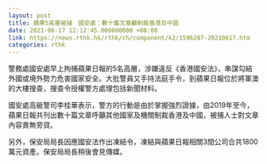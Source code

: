 ```yaml
---
layout: post
title: 蘋果5高層被捕　國安處：數十篇文章籲制裁香港及中國
date: 2021-06-17 12:12:45.000000000 +08:00
link: https://news.rthk.hk/rthk/ch/component/k2/1596287-20210617.htm
categories: rthk
---
```


警務處國安處早上拘捕蘋果日報的5名高層，涉嫌違反《香港國安法》，串謀勾結外國或境外勢力危害國家安全。大批警員又手持法庭手令，到蘋果日報位於將軍澳的大樓搜查，搜查令授權警方處理包括新聞材料。

國安處高級警司李桂華表示，警方的行動是由於掌握強烈證據，由2019年至今，蘋果日報共刊出數十篇文章呼籲其他國家及機關制裁香港及中國，被捕人士對文章內容責無旁貸。

另外，保安局局長因應國安法作出凍結令，凍結與蘋果日報相關3間公司合共1800萬元資產。保安局局長稍後會見傳媒。
